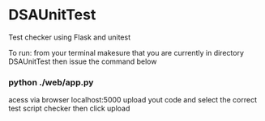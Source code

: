 # DSAUnitTest
Test checker using Flask and unitest

 To run: from your terminal
 makesure that you are currently in directory DSAUnitTest
 then issue the command below

### python ./web/app.py

acess via browser localhost:5000
upload yout code and select the correct test script checker then click upload
